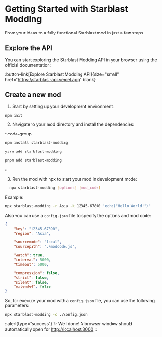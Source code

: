 # Getting Started with Starblast Modding

From your ideas to a fully functional Starblast mod in just a few steps.

## Explore the API

You can start exploring the Starblast Modding API in your browser using the official documentation:

:button-link[Explore Starblast Modding API]{size="small" href="https://starblast-api.vercel.app" blank}

## Create a new mod

1. Start by setting up your development environment:

```bash [npx]
npm init
```

2. Navigate to your mod directory and install the dependencies:

::code-group

  ```bash [npm]
  npm install starblast-modding
  ```

  ```bash [yarn]
  yarn add starblast-modding
  ```

  ```bash [pnpm]
  pnpm add starblast-modding 
  ```

::

3. Run the mod with npx to start your mod in development mode:

```bash [npx]
  npx starblast-modding [options] [mod_code]
```

Example:

```bash [npx]
npx starblast-modding -r Asia -k 12345-67890 'echo("Hello World!")'
```

Also you can use a `config.json` file to specify the options and mod code:
```json
{
	"key": "12345-67890",
	"region": "Asia",

	"sourcemode": "local",
	"sourcepath": "./modcode.js",

	"watch": true,
	"interval": 5000,
	"timeout": 5000,

	"compression": false,
	"strict": false,
	"silent": false,
	"extended": false
}

```
So, for execute your mod with a `config.json` file, you can use the following parameters:
```bash [npx]
npx starblast-modding -c ./config.json
```


::alert{type="success"}
✨ Well done! A browser window should automatically open for <http://localhost:3000>
::
